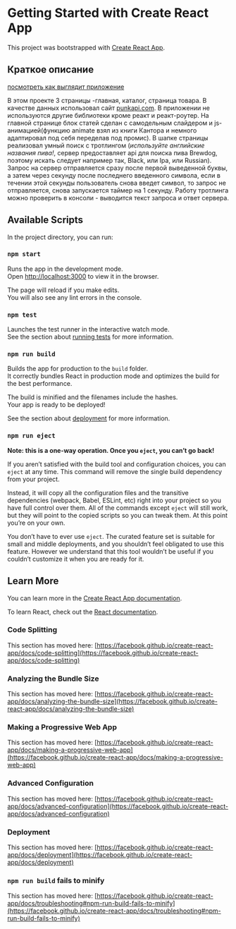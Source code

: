 # Getting Started with Create React App

This project was bootstrapped with [Create React App](https://github.com/facebook/create-react-app).

## Краткое описание

<a href="https://andreyuytov.github.io/beer-app-whir-cra/">посмотреть как выглядит приложение</a>

В этом проекте 3 страницы -главная, каталог, страница товара. В качестве данных использовал сайт <a href="https://punkapi.com/documentation/v2">punkapi.com</a>. В приложении не используются другие библиотеки кроме реакт и реакт-роутер. 
            На главной странице блок статей сделан с самодельным слайдером и js-анимацией(функцию animate взял из книги Кантора и немного адаптировал под себя переделав под промис).
            В шапке страницы реализовал умный поиск с тротлингом (<i style="color: var(--akcent);">используйте английские названия пива!</i>, сервер предоставляет api для поиска пива Brewdog, поэтому искать следует например так, Black, или Ipa, или Russian). Запрос на сервер отправляется сразу после первой выведенной буквы, а затем через секунду после последнего введенного символа, если в течении этой секунды пользователь снова введет символ, то запрос не отправляется, снова запускается таймер на 1 секунду. Работу тротлинга можно проверить в консоли - выводится текст запроса и ответ сервера.

## Available Scripts

In the project directory, you can run:

### `npm start`

Runs the app in the development mode.\
Open [http://localhost:3000](http://localhost:3000) to view it in the browser.

The page will reload if you make edits.\
You will also see any lint errors in the console.

### `npm test`

Launches the test runner in the interactive watch mode.\
See the section about [running tests](https://facebook.github.io/create-react-app/docs/running-tests) for more information.

### `npm run build`

Builds the app for production to the `build` folder.\
It correctly bundles React in production mode and optimizes the build for the best performance.

The build is minified and the filenames include the hashes.\
Your app is ready to be deployed!

See the section about [deployment](https://facebook.github.io/create-react-app/docs/deployment) for more information.

### `npm run eject`

**Note: this is a one-way operation. Once you `eject`, you can’t go back!**

If you aren’t satisfied with the build tool and configuration choices, you can `eject` at any time. This command will remove the single build dependency from your project.

Instead, it will copy all the configuration files and the transitive dependencies (webpack, Babel, ESLint, etc) right into your project so you have full control over them. All of the commands except `eject` will still work, but they will point to the copied scripts so you can tweak them. At this point you’re on your own.

You don’t have to ever use `eject`. The curated feature set is suitable for small and middle deployments, and you shouldn’t feel obligated to use this feature. However we understand that this tool wouldn’t be useful if you couldn’t customize it when you are ready for it.

## Learn More

You can learn more in the [Create React App documentation](https://facebook.github.io/create-react-app/docs/getting-started).

To learn React, check out the [React documentation](https://reactjs.org/).

### Code Splitting

This section has moved here: [https://facebook.github.io/create-react-app/docs/code-splitting](https://facebook.github.io/create-react-app/docs/code-splitting)

### Analyzing the Bundle Size

This section has moved here: [https://facebook.github.io/create-react-app/docs/analyzing-the-bundle-size](https://facebook.github.io/create-react-app/docs/analyzing-the-bundle-size)

### Making a Progressive Web App

This section has moved here: [https://facebook.github.io/create-react-app/docs/making-a-progressive-web-app](https://facebook.github.io/create-react-app/docs/making-a-progressive-web-app)

### Advanced Configuration

This section has moved here: [https://facebook.github.io/create-react-app/docs/advanced-configuration](https://facebook.github.io/create-react-app/docs/advanced-configuration)

### Deployment

This section has moved here: [https://facebook.github.io/create-react-app/docs/deployment](https://facebook.github.io/create-react-app/docs/deployment)

### `npm run build` fails to minify

This section has moved here: [https://facebook.github.io/create-react-app/docs/troubleshooting#npm-run-build-fails-to-minify](https://facebook.github.io/create-react-app/docs/troubleshooting#npm-run-build-fails-to-minify)
